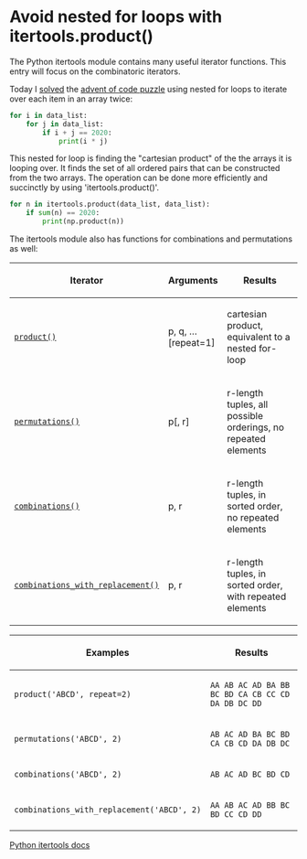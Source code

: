 # Avoid nested for loops with itertools.product()

The Python itertools module contains many useful iterator functions. This entry will focus on the combinatoric iterators. 

Today I [solved](https://github.com/mharty3/advent_of_code/blob/main/2020/1.ipynb) the [advent of code puzzle](https://adventofcode.com/2020/day/1) using nested for loops to iterate over each item in an array twice:

```python
for i in data_list:
    for j in data_list:
        if i + j == 2020:
            print(i * j)
```

This nested for loop is finding the "cartesian product" of the the arrays it is looping over. It finds the set of all ordered pairs that can be constructed from the two arrays. The operation can be done more efficiently and succinctly by using 'itertools.product()'.

```python
for n in itertools.product(data_list, data_list): 
    if sum(n) == 2020: 
        print(np.product(n))
```

The itertools module also has functions for combinations and permutations as well:

<table class="docutils align-default">
<colgroup>
<col style="width: 36%">
<col style="width: 16%">
<col style="width: 48%">
</colgroup>
<thead>
<tr class="row-odd"><th class="head"><p>Iterator</p></th>
<th class="head"><p>Arguments</p></th>
<th class="head"><p>Results</p></th>
</tr>
</thead>
<tbody>
<tr class="row-even"><td><p><a class="reference internal" href="#itertools.product" title="itertools.product"><code class="xref py py-func docutils literal notranslate"><span class="pre">product()</span></code></a></p></td>
<td><p>p, q, … [repeat=1]</p></td>
<td><p>cartesian product, equivalent to a nested for-loop</p></td>
</tr>
<tr class="row-odd"><td><p><a class="reference internal" href="#itertools.permutations" title="itertools.permutations"><code class="xref py py-func docutils literal notranslate"><span class="pre">permutations()</span></code></a></p></td>
<td><p>p[, r]</p></td>
<td><p>r-length tuples, all possible orderings, no repeated elements</p></td>
</tr>
<tr class="row-even"><td><p><a class="reference internal" href="#itertools.combinations" title="itertools.combinations"><code class="xref py py-func docutils literal notranslate"><span class="pre">combinations()</span></code></a></p></td>
<td><p>p, r</p></td>
<td><p>r-length tuples, in sorted order, no repeated elements</p></td>
</tr>
<tr class="row-odd"><td><p><a class="reference internal" href="#itertools.combinations_with_replacement" title="itertools.combinations_with_replacement"><code class="xref py py-func docutils literal notranslate"><span class="pre">combinations_with_replacement()</span></code></a></p></td>
<td><p>p, r</p></td>
<td><p>r-length tuples, in sorted order, with repeated elements</p></td>
</tr>
</tbody>
</table>



<table class="docutils align-default">
<colgroup>
<col style="width: 43%">
<col style="width: 57%">
</colgroup>
<thead>
<tr class="row-odd"><th class="head"><p>Examples</p></th>
<th class="head"><p>Results</p></th>
</tr>
</thead>
<tbody>
<tr class="row-even"><td><p><code class="docutils literal notranslate"><span class="pre">product('ABCD',</span> <span class="pre">repeat=2)</span></code></p></td>
<td><p><code class="docutils literal notranslate"><span class="pre">AA</span> <span class="pre">AB</span> <span class="pre">AC</span> <span class="pre">AD</span> <span class="pre">BA</span> <span class="pre">BB</span> <span class="pre">BC</span> <span class="pre">BD</span> <span class="pre">CA</span> <span class="pre">CB</span> <span class="pre">CC</span> <span class="pre">CD</span> <span class="pre">DA</span> <span class="pre">DB</span> <span class="pre">DC</span> <span class="pre">DD</span></code></p></td>
</tr>
<tr class="row-odd"><td><p><code class="docutils literal notranslate"><span class="pre">permutations('ABCD',</span> <span class="pre">2)</span></code></p></td>
<td><p><code class="docutils literal notranslate"><span class="pre">AB</span> <span class="pre">AC</span> <span class="pre">AD</span> <span class="pre">BA</span> <span class="pre">BC</span> <span class="pre">BD</span> <span class="pre">CA</span> <span class="pre">CB</span> <span class="pre">CD</span> <span class="pre">DA</span> <span class="pre">DB</span> <span class="pre">DC</span></code></p></td>
</tr>
<tr class="row-even"><td><p><code class="docutils literal notranslate"><span class="pre">combinations('ABCD',</span> <span class="pre">2)</span></code></p></td>
<td><p><code class="docutils literal notranslate"><span class="pre">AB</span> <span class="pre">AC</span> <span class="pre">AD</span> <span class="pre">BC</span> <span class="pre">BD</span> <span class="pre">CD</span></code></p></td>
</tr>
<tr class="row-odd"><td><p><code class="docutils literal notranslate"><span class="pre">combinations_with_replacement('ABCD',&nbsp;2)</span></code></p></td>
<td><p><code class="docutils literal notranslate"><span class="pre">AA</span> <span class="pre">AB</span> <span class="pre">AC</span> <span class="pre">AD</span> <span class="pre">BB</span> <span class="pre">BC</span> <span class="pre">BD</span> <span class="pre">CC</span> <span class="pre">CD</span> <span class="pre">DD</span></code></p></td>
</tr>
</tbody>
</table>

[Python itertools docs](https://docs.python.org/3/library/itertools.html)